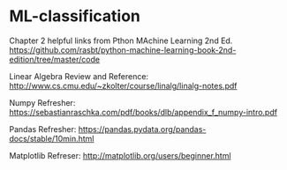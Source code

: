 # ML-classification

Chapter 2 helpful links from Pthon MAchine Learning 2nd Ed. 
https://github.com/rasbt/python-machine-learning-book-2nd-edition/tree/master/code

Linear Algebra Review and Reference:
http://www.cs.cmu.edu/~zkolter/course/linalg/linalg-notes.pdf

Numpy Refresher:
https://sebastianraschka.com/pdf/books/dlb/appendix_f_numpy-intro.pdf

Pandas Refresher:
https://pandas.pydata.org/pandas-docs/stable/10min.html

Matplotlib Refreser:
http://matplotlib.org/users/beginner.html

